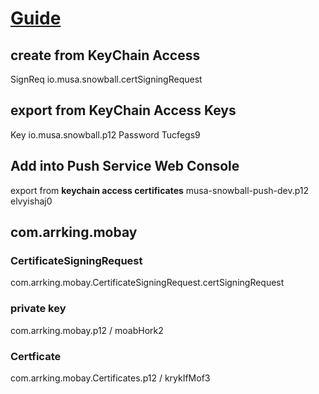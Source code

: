 # [Guide](http://www.cnblogs.com/gpwzw/archive/2012/03/31/Apple_Push_Notification_Services_Tutorial_Part_1-2.html)

## create from KeyChain Access
SignReq io.musa.snowball.certSigningRequest

## export from KeyChain Access Keys
Key io.musa.snowball.p12 Password Tucfegs9

## Add into Push Service Web Console
export from **keychain access certificates**
musa-snowball-push-dev.p12 elvyishaj0


## com.arrking.mobay
### CertificateSigningRequest
com.arrking.mobay.CertificateSigningRequest.certSigningRequest
### private key
com.arrking.mobay.p12 / moabHork2

### Certficate
com.arrking.mobay.Certificates.p12 / krykIfMof3
